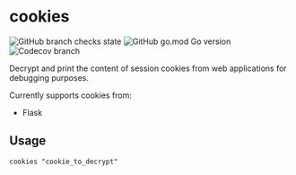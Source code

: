 # cookies

![GitHub branch checks state](https://img.shields.io/github/checks-status/corenting/cookies/master?label=build) ![GitHub go.mod Go version](https://img.shields.io/github/go-mod/go-version/corenting/cookies) ![Codecov branch](https://img.shields.io/codecov/c/github/corenting/cookies/master)

Decrypt and print the content of session cookies from web applications for debugging purposes.

Currently supports cookies from:
- Flask

## Usage

`cookies "cookie_to_decrypt"`

